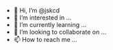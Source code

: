 - 👋 Hi, I’m @jskcd
- 👀 I’m interested in ...
- 🌱 I’m currently learning ...
- 💞️ I’m looking to collaborate on ...
- 📫 How to reach me ...

<!---
jskcd/jskcd is a ✨ special ✨ repository because its `README.md` (this file) appears on your GitHub profile.
You can click the Preview link to take a look at your changes.
--->
